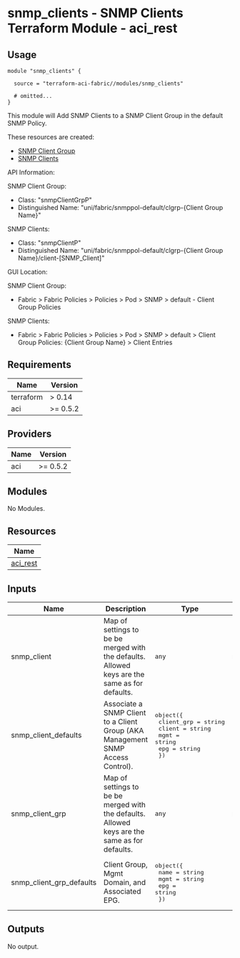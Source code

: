 # snmp_clients - SNMP Clients Terraform Module - aci_rest

## Usage

```hcl
module "snmp_clients" {

  source = "terraform-aci-fabric//modules/snmp_clients"

  # omitted...
}
```

This module will Add SNMP Clients to a SNMP Client Group in the default SNMP Policy.

These resources are created:

* [SNMP Client Group](https://registry.terraform.io/providers/CiscoDevNet/aci/latest/docs/resources/rest)
* [SNMP Clients](https://registry.terraform.io/providers/CiscoDevNet/aci/latest/docs/resources/rest)

API Information:

SNMP Client Group:

* Class: "snmpClientGrpP"
* Distinguished Name: "uni/fabric/snmppol-default/clgrp-{Client Group Name}"

SNMP Clients:

* Class: "snmpClientP"
* Distinguished Name: "uni/fabric/snmppol-default/clgrp-{Client Group Name}/client-[SNMP_Client]"

GUI Location:

SNMP Client Group:

* Fabric > Fabric Policies > Policies > Pod > SNMP > default - Client Group Policies

SNMP Clients:

* Fabric > Fabric Policies > Policies > Pod > SNMP > default > Client Group Policies: {Client Group Name} > Client Entries

<!-- BEGINNING OF PRE-COMMIT-TERRAFORM DOCS HOOK -->
## Requirements

| Name | Version |
|------|---------|
| terraform | > 0.14 |
| aci | >= 0.5.2 |

## Providers

| Name | Version |
|------|---------|
| aci | >= 0.5.2 |

## Modules

No Modules.

## Resources

| Name |
|------|
| [aci_rest](https://registry.terraform.io/providers/ciscodevnet/aci/0.5.2/docs/resources/rest) |

## Inputs

| Name | Description | Type | Default | Required |
|------|-------------|------|---------|:--------:|
| snmp\_client | Map of settings to be be merged with the defaults. Allowed keys are the same as for defaults. | `any` | n/a | yes |
| snmp\_client\_defaults | Associate a SNMP Client to a Client Group (AKA Management SNMP Access Control). | <pre>object({<br>    client_grp = string<br>    client     = string<br>    mgmt       = string<br>    epg        = string<br>  })</pre> | <pre>{<br>  "client": "198.18.1.1",<br>  "client_grp": "default_oob",<br>  "epg": "default",<br>  "mgmt": "oob"<br>}</pre> | no |
| snmp\_client\_grp | Map of settings to be be merged with the defaults. Allowed keys are the same as for defaults. | `any` | n/a | yes |
| snmp\_client\_grp\_defaults | Client Group, Mgmt Domain, and Associated EPG. | <pre>object({<br>    name = string<br>    mgmt = string<br>    epg  = string<br>  })</pre> | <pre>{<br>  "epg": "default",<br>  "mgmt": "oob",<br>  "name": "default_oob"<br>}</pre> | no |

## Outputs

No output.
<!-- END OF PRE-COMMIT-TERRAFORM DOCS HOOK -->